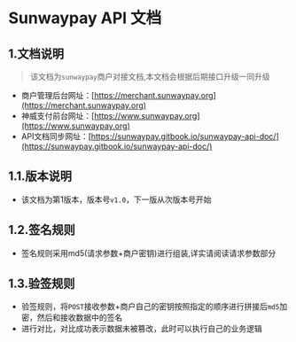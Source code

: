 # Sunwaypay API 文档


## 1.文档说明

> 该文档为`sunwaypay`商户对接文档,本文档会根据后期接口升级一同升级

* 商户管理后台网址：[https://merchant.sunwaypay.org](https://merchant.sunwaypay.org)
* 神威支付前台网址：[https://www.sunwaypay.org](https://www.sunwaypay.org)
* API文档同步网址：[https://sunwaypay.gitbook.io/sunwaypay-api-doc/](https://sunwaypay.gitbook.io/sunwaypay-api-doc/)

## 1.1.版本说明

+ 该文档为第1版本，版本号`v1.0`，下一版从次版本号开始

## 1.2.签名规则

+ 签名规则采用md5\(请求参数+商户密钥\)进行组装,详实请阅读请求参数部分

## 1.3.验签规则

+ 验签规则，将`POST`接收参数+商户自己的密钥按照指定的顺序进行拼接后`md5`加密，然后和接收数据中的签名  
+ 进行对比，对比成功表示数据未被篡改，此时可以执行自己的业务逻辑
